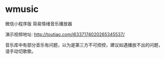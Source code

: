 # wmusic
微信小程序版 简易情绪音乐播放器


演示视频地址: http://toutiao.com/i6337174020265345537/


音乐库中有部分音乐有问题，以为是第三方不可控控，建议如遇播放不出的问题，请手动切歌歌。

